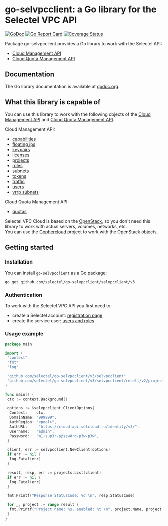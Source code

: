 # go-selvpcclient: a Go library for the Selectel VPC API

[![GoDoc](https://godoc.org/github.com/selectel/go-selvpcclient/v3/selvpcclient?status.svg)](https://godoc.org/github.com/selectel/go-selvpcclient/v3/selvpcclient)
[![Go Report Card](https://goreportcard.com/badge/github.com/selectel/go-selvpcclient/v3)](https://goreportcard.com/report/github.com/selectel/go-selvpcclient/v3)
[![Coverage Status](https://coveralls.io/repos/github/selectel/go-selvpcclient/badge.svg?branch=master)](https://coveralls.io/github/selectel/go-selvpcclient?branch=master)

Package go-selvpcclient provides a Go library to work with the Selectel API:

- [Cloud Management API](https://developers.selectel.ru/docs/selectel-cloud-platform/main-services/selectel_cloud_management_api/)
- [Cloud Quota Management API](https://developers.selectel.ru/docs/selectel-cloud-platform/main-services/cloud-quota-management/)

## Documentation

The Go library documentation is available at [godoc.org](https://godoc.org/github.com/selectel/go-selvpcclient/v3/selvpcclient).

## What this library is capable of

You can use this library to work with the following objects of the
[Cloud Management API](https://developers.selectel.ru/docs/selectel-cloud-platform/main-services/selectel_cloud_management_api/) and
[Cloud Quota Management API](https://developers.selectel.ru/docs/selectel-cloud-platform/main-services/cloud-quota-management/).

Cloud Management API:

- [capabilities](https://godoc.org/github.com/selectel/go-selvpcclient/v3/selvpcclient/resell/v2/capabilities)
- [floating ips](https://godoc.org/github.com/selectel/go-selvpcclient/v3/selvpcclient/resell/v2/floatingips)
- [keypairs](https://godoc.org/github.com/selectel/go-selvpcclient/v3/selvpcclient/resell/v2/keypairs)
- [licenses](https://godoc.org/github.com/selectel/go-selvpcclient/v3/selvpcclient/resell/v2/licenses)
- [projects](https://godoc.org/github.com/selectel/go-selvpcclient/v3/selvpcclient/resell/v2/projects)
- [roles](https://godoc.org/github.com/selectel/go-selvpcclient/v3/selvpcclient/resell/v2/roles)
- [subnets](https://godoc.org/github.com/selectel/go-selvpcclient/v3/selvpcclient/resell/v2/subnets)
- [tokens](https://godoc.org/github.com/selectel/go-selvpcclient/v3/selvpcclient/resell/v2/tokens)
- [traffic](https://godoc.org/github.com/selectel/go-selvpcclient/v3/selvpcclient/resell/v2/traffic)
- [users](https://godoc.org/github.com/selectel/go-selvpcclient/v3/selvpcclient/resell/v2/users)
- [vrrp subnets](https://godoc.org/github.com/selectel/go-selvpcclient/v3/selvpcclient/resell/v2/vrrpsubnets)

Cloud Quota Management API:

- [quotas](https://godoc.org/github.com/selectel/go-selvpcclient/v3/selvpcclient/quotamanager/quotas)

Selectel VPC Cloud is based on the [OpenStack](https://www.openstack.org), so you don't need this library to work with actual servers, volumes, networks, etc.  
You can use the [Gophercloud](https://github.com/gophercloud/gophercloud) project to work with the OpenStack objects.

## Getting started

### Installation

You can install `go-selvpcclient` as a Go package:

```bash
go get github.com/selectel/go-selvpcclient/selvpcclient/v3
```

### Authentication

To work with the Selectel VPC API you first need to:

- create a Selectel account: [registration page](https://my.selectel.ru/registration)
- create the service user: [users and roles](https://docs.selectel.ru/control-panel-actions/users-and-roles)

### Usage example

```go
package main

import (
 "context"
 "fmt"
 "log"

 "github.com/selectel/go-selvpcclient/v3/selvpcclient"
 "github.com/selectel/go-selvpcclient/v3/selvpcclient/resell/v2/projects"
)

func main() {
 ctx := context.Background()

 options := &selvpcclient.ClientOptions{
  Context:    ctx,
  DomainName: "999999",
  AuthRegion: "<pool>",
  AuthURL:     "https://cloud.api.selcloud.ru/identity/v3/",
  Username:   "admin",
  Password:   "m1-sup3r-p@ssw0rd-p3w-p3w",
 }

 client, err := selvpcclient.NewClient(options)
 if err != nil {
  log.Fatal(err)
 }

 result, resp, err := projects.List(client)
 if err != nil {
  log.Fatal(err)
 }

 fmt.Printf("Response StatusCode: %d \n", resp.StatusCode)

 for _, project := range result {
  fmt.Printf("Project name: %s, enabled: %t \n", project.Name, project.Enabled)
 }
}
```
